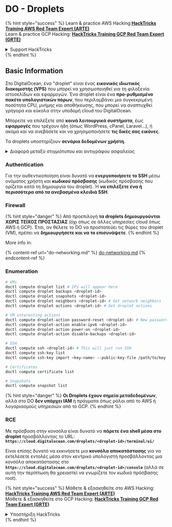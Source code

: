 # DO - Droplets

{% hint style="success" %}
Learn & practice AWS Hacking:<img src="../../../.gitbook/assets/image (1).png" alt="" data-size="line">[**HackTricks Training AWS Red Team Expert (ARTE)**](https://training.hacktricks.xyz/courses/arte)<img src="../../../.gitbook/assets/image (1).png" alt="" data-size="line">\
Learn & practice GCP Hacking: <img src="../../../.gitbook/assets/image (2).png" alt="" data-size="line">[**HackTricks Training GCP Red Team Expert (GRTE)**<img src="../../../.gitbook/assets/image (2).png" alt="" data-size="line">](https://training.hacktricks.xyz/courses/grte)

<details>

<summary>Support HackTricks</summary>

* Check the [**subscription plans**](https://github.com/sponsors/carlospolop)!
* **Join the** 💬 [**Discord group**](https://discord.gg/hRep4RUj7f) or the [**telegram group**](https://t.me/peass) or **follow** us on **Twitter** 🐦 [**@hacktricks\_live**](https://twitter.com/hacktricks\_live)**.**
* **Share hacking tricks by submitting PRs to the** [**HackTricks**](https://github.com/carlospolop/hacktricks) and [**HackTricks Cloud**](https://github.com/carlospolop/hacktricks-cloud) github repos.

</details>
{% endhint %}

## Basic Information

Στο DigitalOcean, ένα "droplet" είναι ένας **εικονικός ιδιωτικός διακομιστής (VPS)** που μπορεί να χρησιμοποιηθεί για τη φιλοξενία ιστοσελίδων και εφαρμογών. Ένα droplet είναι ένα **προ-ρυθμισμένο πακέτο υπολογιστικών πόρων**, που περιλαμβάνει μια συγκεκριμένη ποσότητα CPU, μνήμης και αποθήκευσης, που μπορεί να αναπτυχθεί γρήγορα και εύκολα στην υποδομή cloud του DigitalOcean.

Μπορείτε να επιλέξετε από **κοινά λειτουργικά συστήματα**, έως **εφαρμογές** που τρέχουν ήδη (όπως WordPress, cPanel, Laravel...), ή ακόμα και να ανεβάσετε και να χρησιμοποιήσετε **τις δικές σας εικόνες**.

Τα droplets υποστηρίζουν **σενάρια δεδομένων χρήστη**.

<details>

<summary>Διαφορά μεταξύ στιγμιότυπου και αντιγράφου ασφαλείας</summary>

Στο DigitalOcean, ένα στιγμιότυπο είναι μια αντίγραφο χρονικής στιγμής του δίσκου ενός Droplet. Καταγράφει την κατάσταση του δίσκου του Droplet τη στιγμή που ελήφθη το στιγμιότυπο, συμπεριλαμβανομένου του λειτουργικού συστήματος, των εγκατεστημένων εφαρμογών και όλων των αρχείων και δεδομένων στον δίσκο.

Τα στιγμιότυπα μπορούν να χρησιμοποιηθούν για τη δημιουργία νέων Droplets με την ίδια διαμόρφωση όπως το αρχικό Droplet, ή για την αποκατάσταση ενός Droplet στην κατάσταση που ήταν όταν ελήφθη το στιγμιότυπο. Τα στιγμιότυπα αποθηκεύονται στην υπηρεσία αποθήκευσης αντικειμένων του DigitalOcean και είναι αυξανόμενα, πράγμα που σημαίνει ότι αποθηκεύονται μόνο οι αλλαγές από το τελευταίο στιγμιότυπο. Αυτό τα καθιστά αποδοτικά στη χρήση και οικονομικά για αποθήκευση.

Από την άλλη πλευρά, ένα αντίγραφο ασφαλείας είναι μια πλήρης αντίγραφο ενός Droplet, συμπεριλαμβανομένου του λειτουργικού συστήματος, των εγκατεστημένων εφαρμογών, αρχείων και δεδομένων, καθώς και των ρυθμίσεων και μεταδεδομένων του Droplet. Τα αντίγραφα ασφαλείας εκτελούνται συνήθως σε τακτική βάση και καταγράφουν ολόκληρη την κατάσταση ενός Droplet σε μια συγκεκριμένη χρονική στιγμή.

Σε αντίθεση με τα στιγμιότυπα, τα αντίγραφα ασφαλείας αποθηκεύονται σε συμπιεσμένη και κρυπτογραφημένη μορφή και μεταφέρονται εκτός της υποδομής του DigitalOcean σε μια απομακρυσμένη τοποθεσία για ασφαλή φύλαξη. Αυτό καθιστά τα αντίγραφα ασφαλείας ιδανικά για ανάκτηση από καταστροφές, καθώς παρέχουν μια πλήρη αντίγραφο ενός Droplet που μπορεί να αποκατασταθεί σε περίπτωση απώλειας δεδομένων ή άλλων καταστροφικών γεγονότων.

Συνοψίζοντας, τα στιγμιότυπα είναι αντίγραφα χρονικής στιγμής του δίσκου ενός Droplet, ενώ τα αντίγραφα ασφαλείας είναι πλήρη αντίγραφα ενός Droplet, συμπεριλαμβανομένων των ρυθμίσεων και μεταδεδομένων του. Τα στιγμιότυπα αποθηκεύονται στην υπηρεσία αποθήκευσης αντικειμένων του DigitalOcean, ενώ τα αντίγραφα ασφαλείας μεταφέρονται εκτός της υποδομής του DigitalOcean σε μια απομακρυσμένη τοποθεσία. Και τα δύο, στιγμιότυπα και αντίγραφα ασφαλείας, μπορούν να χρησιμοποιηθούν για την αποκατάσταση ενός Droplet, αλλά τα στιγμιότυπα είναι πιο αποδοτικά στη χρήση και αποθήκευση, ενώ τα αντίγραφα ασφαλείας παρέχουν μια πιο ολοκληρωμένη λύση αντιγράφων ασφαλείας για ανάκτηση από καταστροφές.

</details>

### Authentication

Για την αυθεντικοποίηση είναι δυνατό να **ενεργοποιήσετε το SSH** μέσω ονόματος χρήστη και **κωδικού πρόσβασης** (κωδικός πρόσβασης που ορίζεται κατά τη δημιουργία του droplet). Ή **να επιλέξετε ένα ή περισσότερα από τα ανεβασμένα κλειδιά SSH**.

### Firewall

{% hint style="danger" %}
Από προεπιλογή **τα droplets δημιουργούνται ΧΩΡΙΣ ΤΕΙΧΟΣ ΠΡΟΣΤΑΣΙΑΣ** (όχι όπως σε άλλες υπηρεσίες cloud όπως AWS ή GCP). Έτσι, αν θέλετε το DO να προστατεύει τις θύρες του droplet (VM), πρέπει να **δημιουργήσετε και να το επισυνάψετε**.
{% endhint %}

More info in:

{% content-ref url="do-networking.md" %}
[do-networking.md](do-networking.md)
{% endcontent-ref %}

### Enumeration
```bash
# VMs
doctl compute droplet list # IPs will appear here
doctl compute droplet backups <droplet-id>
doctl compute droplet snapshots <droplet-id>
doctl compute droplet neighbors <droplet-id> # Get network neighbors
doctl compute droplet actions <droplet-id> # Get droplet actions

# VM interesting actions
doctl compute droplet-action password-reset <droplet-id> # New password is emailed to the user
doctl compute droplet-action enable-ipv6 <droplet-id>
doctl compute droplet-action power-on <droplet-id>
doctl compute droplet-action disable-backups <droplet-id>

# SSH
doctl compute ssh <droplet-id> # This will just run SSH
doctl compute ssh-key list
doctl compute ssh-key import <key-name> --public-key-file /path/to/key.pub

# Certificates
doctl compute certificate list

# Snapshots
doctl compute snapshot list
```
{% hint style="danger" %}
**Οι Droplets έχουν σημεία μεταδεδομένων**, αλλά στο DO **δεν υπάρχει IAM** ή πράγματα όπως ρόλοι από το AWS ή λογαριασμούς υπηρεσιών από το GCP.
{% endhint %}

### RCE

Με πρόσβαση στην κονσόλα είναι δυνατό να **πάρετε ένα shell μέσα στο droplet** προσβάλλοντας το URL: **`https://cloud.digitalocean.com/droplets/<droplet-id>/terminal/ui/`**

Είναι επίσης δυνατό να εκκινήσετε μια **κονσόλα αποκατάστασης** για να εκτελέσετε εντολές μέσα στον κεντρικό υπολογιστή προσβάλλοντας μια κονσόλα αποκατάστασης στο **`https://cloud.digitalocean.com/droplets/<droplet-id>/console`** (αλλά σε αυτή την περίπτωση θα χρειαστεί να γνωρίζετε τον κωδικό πρόσβασης root).

{% hint style="success" %}
Μάθετε & εξασκηθείτε στο AWS Hacking:<img src="../../../.gitbook/assets/image (1).png" alt="" data-size="line">[**HackTricks Training AWS Red Team Expert (ARTE)**](https://training.hacktricks.xyz/courses/arte)<img src="../../../.gitbook/assets/image (1).png" alt="" data-size="line">\
Μάθετε & εξασκηθείτε στο GCP Hacking: <img src="../../../.gitbook/assets/image (2).png" alt="" data-size="line">[**HackTricks Training GCP Red Team Expert (GRTE)**<img src="../../../.gitbook/assets/image (2).png" alt="" data-size="line">](https://training.hacktricks.xyz/courses/grte)

<details>

<summary>Υποστήριξη HackTricks</summary>

* Ελέγξτε τα [**σχέδια συνδρομής**](https://github.com/sponsors/carlospolop)!
* **Εγγραφείτε στην** 💬 [**ομάδα Discord**](https://discord.gg/hRep4RUj7f) ή στην [**ομάδα telegram**](https://t.me/peass) ή **ακολουθήστε** μας στο **Twitter** 🐦 [**@hacktricks\_live**](https://twitter.com/hacktricks\_live)**.**
* **Μοιραστείτε κόλπα hacking υποβάλλοντας PRs στα** [**HackTricks**](https://github.com/carlospolop/hacktricks) και [**HackTricks Cloud**](https://github.com/carlospolop/hacktricks-cloud) github repos.

</details>
{% endhint %}
